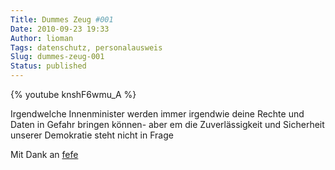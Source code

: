 ```yaml
---
Title: Dummes Zeug #001
Date: 2010-09-23 19:33
Author: lioman
Tags: datenschutz, personalausweis
Slug: dummes-zeug-001
Status: published
---
```


{% youtube knshF6wmu_A %}

Irgendwelche Innenminister werden immer irgendwie deine Rechte und Daten
in Gefahr bringen können- aber em die Zuverlässigkeit und Sicherheit
unserer Demokratie steht nicht in Frage

Mit Dank an [fefe](http://blog.fefe.de/?ts=b264ca2d)
